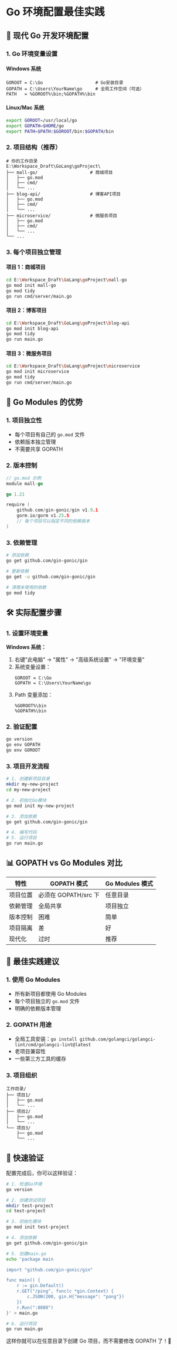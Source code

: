 # Go 环境配置最佳实践

## 🎯 现代 Go 开发环境配置

### 1. Go 环境变量设置

#### Windows 系统

```
GOROOT = C:\Go                    # Go安装目录
GOPATH = C:\Users\YourName\go     # 全局工作空间（可选）
PATH   = %GOROOT%\bin;%GOPATH%\bin
```

#### Linux/Mac 系统

```bash
export GOROOT=/usr/local/go
export GOPATH=$HOME/go
export PATH=$PATH:$GOROOT/bin:$GOPATH/bin
```

### 2. 项目结构（推荐）

```
# 你的工作目录
E:\Workspace_Draft\GoLang\goProject\
├── mall-go/                    # 商城项目
│   ├── go.mod
│   ├── cmd/
│   └── ...
├── blog-api/                   # 博客API项目
│   ├── go.mod
│   ├── cmd/
│   └── ...
├── microservice/               # 微服务项目
│   ├── go.mod
│   ├── cmd/
│   └── ...
└── ...
```

### 3. 每个项目独立管理

#### 项目 1：商城项目

```bash
cd E:\Workspace_Draft\GoLang\goProject\mall-go
go mod init mall-go
go mod tidy
go run cmd/server/main.go
```

#### 项目 2：博客项目

```bash
cd E:\Workspace_Draft\GoLang\goProject\blog-api
go mod init blog-api
go mod tidy
go run main.go
```

#### 项目 3：微服务项目

```bash
cd E:\Workspace_Draft\GoLang\goProject\microservice
go mod init microservice
go mod tidy
go run cmd/server/main.go
```

## 🔄 Go Modules 的优势

### 1. 项目独立性

- 每个项目有自己的 `go.mod` 文件
- 依赖版本独立管理
- 不需要共享 GOPATH

### 2. 版本控制

```go
// go.mod 示例
module mall-go

go 1.21

require (
    github.com/gin-gonic/gin v1.9.1
    gorm.io/gorm v1.25.5
    // 每个项目可以指定不同的依赖版本
)
```

### 3. 依赖管理

```bash
# 添加依赖
go get github.com/gin-gonic/gin

# 更新依赖
go get -u github.com/gin-gonic/gin

# 清理未使用的依赖
go mod tidy
```

## 🛠️ 实际配置步骤

### 1. 设置环境变量

**Windows 系统：**

1. 右键"此电脑" → "属性" → "高级系统设置" → "环境变量"
2. 系统变量设置：
   ```
   GOROOT = C:\Go
   GOPATH = C:\Users\YourName\go
   ```
3. Path 变量添加：
   ```
   %GOROOT%\bin
   %GOPATH%\bin
   ```

### 2. 验证配置

```bash
go version
go env GOPATH
go env GOROOT
```

### 3. 项目开发流程

```bash
# 1. 创建新项目目录
mkdir my-new-project
cd my-new-project

# 2. 初始化Go模块
go mod init my-new-project

# 3. 添加依赖
go get github.com/gin-gonic/gin

# 4. 编写代码
# 5. 运行项目
go run main.go
```

## 📊 GOPATH vs Go Modules 对比

| 特性     | GOPATH 模式          | Go Modules 模式 |
| -------- | -------------------- | --------------- |
| 项目位置 | 必须在 GOPATH/src 下 | 任意目录        |
| 依赖管理 | 全局共享             | 项目独立        |
| 版本控制 | 困难                 | 简单            |
| 项目隔离 | 差                   | 好              |
| 现代化   | 过时                 | 推荐            |

## 🎯 最佳实践建议

### 1. 使用 Go Modules

- 所有新项目都使用 Go Modules
- 每个项目独立的 `go.mod` 文件
- 明确的依赖版本管理

### 2. GOPATH 用途

- 全局工具安装：`go install github.com/golangci/golangci-lint/cmd/golangci-lint@latest`
- 老项目兼容性
- 一些第三方工具的缓存

### 3. 项目组织

```
工作目录/
├── 项目1/
│   ├── go.mod
│   └── ...
├── 项目2/
│   ├── go.mod
│   └── ...
└── 项目3/
    ├── go.mod
    └── ...
```

## 🚀 快速验证

配置完成后，你可以这样验证：

```bash
# 1. 检查Go环境
go version

# 2. 创建测试项目
mkdir test-project
cd test-project

# 3. 初始化模块
go mod init test-project

# 4. 添加依赖
go get github.com/gin-gonic/gin

# 5. 创建main.go
echo 'package main

import "github.com/gin-gonic/gin"

func main() {
    r := gin.Default()
    r.GET("/ping", func(c *gin.Context) {
        c.JSON(200, gin.H{"message": "pong"})
    })
    r.Run(":8080")
}' > main.go

# 6. 运行项目
go run main.go
```

这样你就可以在任意目录下创建 Go 项目，而不需要修改 GOPATH 了！🎉
